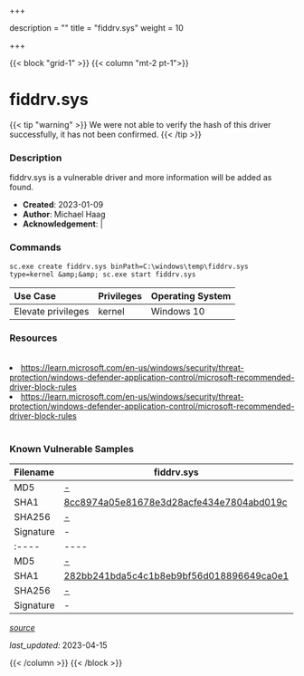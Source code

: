 +++

description = ""
title = "fiddrv.sys"
weight = 10

+++


{{< block "grid-1" >}}
{{< column "mt-2 pt-1">}}


# fiddrv.sys 


{{< tip "warning" >}}
We were not able to verify the hash of this driver successfully, it has not been confirmed.
{{< /tip >}}


### Description

fiddrv.sys is a vulnerable driver and more information will be added as found.

- **Created**: 2023-01-09
- **Author**: Michael Haag
- **Acknowledgement**:  | [](https://twitter.com/)

### Commands

```
sc.exe create fiddrv.sys binPath=C:\windows\temp\fiddrv.sys type=kernel &amp;&amp; sc.exe start fiddrv.sys
```

| Use Case | Privileges | Operating System | 
|:---- | ---- | ---- |
| Elevate privileges | kernel | Windows 10 |

### Resources
<br>
<li><a href=" https://learn.microsoft.com/en-us/windows/security/threat-protection/windows-defender-application-control/microsoft-recommended-driver-block-rules"> https://learn.microsoft.com/en-us/windows/security/threat-protection/windows-defender-application-control/microsoft-recommended-driver-block-rules</a></li>
<li><a href="https://learn.microsoft.com/en-us/windows/security/threat-protection/windows-defender-application-control/microsoft-recommended-driver-block-rules">https://learn.microsoft.com/en-us/windows/security/threat-protection/windows-defender-application-control/microsoft-recommended-driver-block-rules</a></li>
<br>

### Known Vulnerable Samples

| Filename | fiddrv.sys |
|:---- | ---- | 
| MD5 | <a href="https://www.virustotal.com/gui/file/-">-</a> |
| SHA1 | <a href="https://www.virustotal.com/gui/file/8cc8974a05e81678e3d28acfe434e7804abd019c">8cc8974a05e81678e3d28acfe434e7804abd019c</a> |
| SHA256 | <a href="https://www.virustotal.com/gui/file/-">-</a> |
| Signature | -   || Filename | fiddrv.sys |
|:---- | ---- | 
| MD5 | <a href="https://www.virustotal.com/gui/file/-">-</a> |
| SHA1 | <a href="https://www.virustotal.com/gui/file/282bb241bda5c4c1b8eb9bf56d018896649ca0e1">282bb241bda5c4c1b8eb9bf56d018896649ca0e1</a> |
| SHA256 | <a href="https://www.virustotal.com/gui/file/-">-</a> |
| Signature | -   |


[*source*](https://github.com/magicsword-io/LOLDrivers/tree/main/yaml/fiddrv.yaml)

*last_updated:* 2023-04-15








{{< /column >}}
{{< /block >}}
